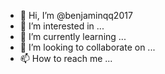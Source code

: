 - 👋 Hi, I’m @benjaminqq2017
- 👀 I’m interested in ...
- 🌱 I’m currently learning ...
- 💞️ I’m looking to collaborate on ...
- 📫 How to reach me ...

<!---
benjaminqq2017/benjaminqq2017 is a ✨ special ✨ repository because its `README.md` (this file) appears on your GitHub profile.
You can click the Preview link to take a look at your changes.

